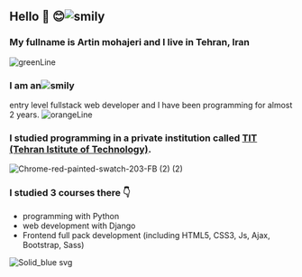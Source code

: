 ## Hello 🤚 😊![smily](https://user-images.githubusercontent.com/95845593/226932893-a708433a-46b0-44b4-af48-300c00fe7677.png)

### My fullname is Artin mohajeri and I live in Tehran, Iran
![greenLine](https://user-images.githubusercontent.com/95845593/226828391-4c32cd5b-8a54-4ccb-ad0a-a9197cf9e895.png)
### I am an![smily](https://user-images.githubusercontent.com/95845593/226932833-fdc5a36f-fff5-4148-97dc-e0ac9d8b9581.png)
 entry level fullstack web developer and I have been programming for almost 2 years. 
![orangeLine](https://user-images.githubusercontent.com/95845593/226828944-dd1a6e23-94bd-4daa-a29b-3b73e8b980e7.png)

### I studied programming in a private institution called [TIT (Tehran Istitute of Technology)](https://www.linkedin.com/company/mft-tit/people/).
![Chrome-red-painted-swatch-203-FB (2) (2)](https://user-images.githubusercontent.com/95845593/226827146-a5c7abde-57a1-49c0-9d41-26b2966c583c.png)

### I studied 3 courses there 👇
* programming with Python
* web development with Django
* Frontend full pack development (including HTML5, CSS3, Js, Ajax, Bootstrap, Sass)

![Solid_blue svg](https://user-images.githubusercontent.com/95845593/226827645-b4dc6ae5-80dc-43bd-a152-61578b6f77f2.png)

